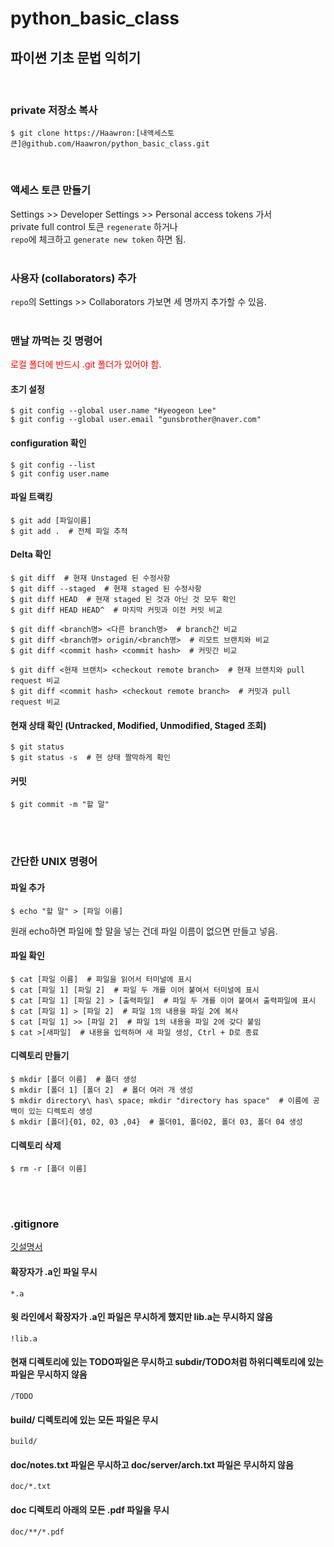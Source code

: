 # python_basic_class
## 파이썬 기초 문법 익히기
<br>

### private 저장소 복사

    $ git clone https://Haawron:[내액세스토큰]@github.com/Haawron/python_basic_class.git
<br>


### 액세스 토큰 만들기
Settings >> Developer Settings >> Personal access tokens 가서  
private full control 토큰 `regenerate` 하거나  
`repo`에 체크하고 `generate new token` 하면 됨.
<br><br>

### 사용자 (collaborators) 추가
`repo`의 Settings >> Collaborators 가보면 세 명까지 추가할 수 있음.
<br><br>


### 맨날 까먹는 깃 명령어

<span style="color:red">로컬 폴더에 반드시 .git 폴더가 있어야 함.</span>
<br>

#### 초기 설정

    $ git config --global user.name "Hyeogeon Lee"
    $ git config --global user.email "gunsbrother@naver.com"

#### configuration 확인

    $ git config --list
    $ git config user.name

#### 파일 트랙킹

    $ git add [파일이름]
    $ git add .  # 전체 파일 추적

#### Delta 확인

    $ git diff  # 현재 Unstaged 된 수정사항
    $ git diff --staged  # 현재 staged 된 수정사항
    $ git diff HEAD  # 현재 staged 된 것과 아닌 것 모두 확인
    $ git diff HEAD HEAD^  # 마지막 커밋과 이전 커밋 비교

    $ git diff <branch명> <다른 branch명>  # branch간 비교
    $ git diff <branch명> origin/<branch명>  # 리모트 브랜치와 비교
    $ git diff <commit hash> <commit hash>  # 커밋간 비교

    $ git diff <현재 브랜치> <checkout remote branch>  # 현재 브랜치와 pull request 비교
    $ git diff <commit hash> <checkout remote branch>  # 커밋과 pull request 비교

#### 현재 상태 확인 (Untracked, Modified, Unmodified, Staged 조회)

    $ git status
    $ git status -s  # 현 상태 짤막하게 확인

#### 커밋

    $ git commit -m "할 말"
<br><br>


### 간단한 UNIX 명령어

#### 파일 추가

    $ echo "할 말" > [파일 이름]
원래 echo하면 파일에 할 말을 넣는 건데 파일 이름이 없으면 만들고 넣음.

#### 파일 확인

    $ cat [파일 이름]  # 파일을 읽어서 터미널에 표시
    $ cat [파일 1] [파일 2]  # 파일 두 개를 이어 붙여서 터미널에 표시
    $ cat [파일 1] [파일 2] > [출력파일]  # 파일 두 개를 이어 붙여서 출력파일에 표시
    $ cat [파일 1] > [파일 2]  # 파일 1의 내용을 파일 2에 복사
    $ cat [파일 1] >> [파일 2]  # 파일 1의 내용을 파일 2에 갖다 붙임
    $ cat >[새파일]  # 내용을 입력하며 새 파일 생성, Ctrl + D로 종료

#### 디렉토리 만들기

    $ mkdir [폴더 이름]  # 폴더 생성
    $ mkdir [폴더 1] [폴더 2]  # 폴더 여러 개 생성
    $ mkdir directory\ has\ space; mkdir "directory has space"  # 이름에 공백이 있는 디렉토리 생성
    $ mkdir [폴더]{01, 02, 03 ,04}  # 폴더01, 폴더02, 폴더 03, 폴더 04 생성

#### 디렉토리 삭제

    $ rm -r [폴더 이름]

<br><br>


### .gitignore
[깃설명서]

#### 확장자가 .a인 파일 무시
    *.a
#### 윗 라인에서 확장자가 .a인 파일은 무시하게 했지만 lib.a는 무시하지 않음
    !lib.a
#### 현재 디렉토리에 있는 TODO파일은 무시하고 subdir/TODO처럼 하위디렉토리에 있는 파일은 무시하지 않음
    /TODO
#### build/ 디렉토리에 있는 모든 파일은 무시
    build/
#### doc/notes.txt 파일은 무시하고 doc/server/arch.txt 파일은 무시하지 않음
    doc/*.txt
#### doc 디렉토리 아래의 모든 .pdf 파일을 무시
    doc/**/*.pdf


[깃설명서]: https://git-scm.com/book/ko/v2/Git%EC%9D%98-%EA%B8%B0%EC%B4%88-%EC%88%98%EC%A0%95%ED%95%98%EA%B3%A0-%EC%A0%80%EC%9E%A5%EC%86%8C%EC%97%90-%EC%A0%80%EC%9E%A5%ED%95%98%EA%B8%B0

